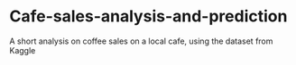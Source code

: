 # Cafe-sales-analysis-and-prediction
A short analysis on coffee sales on a local cafe, using the dataset from Kaggle
